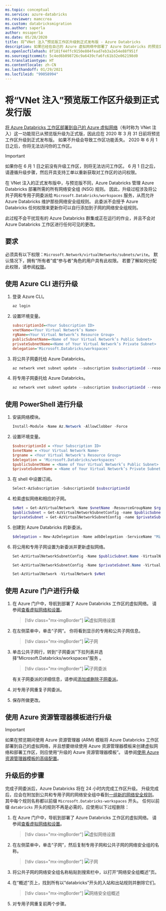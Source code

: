 ```yaml
---
ms.topic: conceptual
ms.service: azure-databricks
ms.reviewer: mamccrea
ms.custom: databricksmigration
ms.author: saperla
author: mssaperla
ms.date: 05/28/2020
title: 将“VNet 注入”预览版工作区升级到正式发布版 - Azure Databricks
description: 如果已经在自己的 Azure 虚拟网络中部署了 Azure Databricks 的预览实例（这一功能有时称为 VNet 注入），则可以使用这些说明升级到正式发布版实例。
ms.openlocfilehash: 8f101f44ffc9150e804fead7eb3a2e54e88f951f
ms.sourcegitcommit: 5c4ed6b098726c9a6439cfa6fc61b32e062198d0
ms.translationtype: HT
ms.contentlocale: zh-CN
ms.lasthandoff: 01/29/2021
ms.locfileid: "99058994"
---
```

# <a name="upgrade-your-vnet-injection-preview-workspace-to-ga"></a><a id="upgrade-your-vnet-injection-preview-workspace-to-ga"></a><a id="vnet-inject-upgrade"></a>将“VNet 注入”预览版工作区升级到正式发行版

[将 Azure Databricks 工作区部署到自己的 Azure 虚拟网络](vnet-inject.md)（有时称为 VNet 注入）这一功能现已从预览版升级为正式版，因此应在 2020 年 3 月 31 日前将预览工作区升级到正式发布版。 如果不升级会导致工作区功能丢失。 2020 年 6 月 1 日之后，你将无法访问你的工作区。

> [!IMPORTANT]
>
> 如果你在 6 月 1 日之前没有升级工作区，则将无法访问工作区。 6 月 1 日之后，请遵循升级步骤，然后开具支持工单以重新获取对工作区的访问权限。

在 VNet 注入的正式发布版中，与预览版不同，Azure Databricks 管理 Azure Databricks 部署所需的所有网络安全组 (NSG) 规则。 因此，升级过程涉及将公共子网和专用子网委派给 `Microsoft.Databricks/workspaces` 服务，从而允许 Azure Databricks 维护那些网络安全组规则。 此委派不会授予 Azure Databricks 任何权限来更新你可以自行添加到子网的网络安全组规则。

此过程不会干扰现有的 Azure Databricks 群集或正在运行的作业，并且不会对 Azure Databricks 工作区进行任何可见的更改。

## <a name="requirements"></a>要求

必须具有以下权限：`Microsoft.Network/virtualNetworks/subnets/write`。 默认情况下，拥有“所有者”或“参与者”角色的用户具有此权限。 若要了解如何分配此权限，请参阅[权限](/virtual-network/manage-subnet-delegation#permissions)。

## <a name="upgrade-using-azure-cli"></a>使用 Azure CLI 进行升级

1. 登录 Azure CLI。

   ```powershell
   az login
   ```

2. 设置环境变量。

   ```ini
   subscriptionId=<Your Subscription ID>
   vnetName=<Your Virtual Network’s Name>
   rgName=<Your Virtual Network’s Resource Group>
   publicSubnetName=<Name of Your Virtual Network’s Public Subnet>
   privateSubnetName=<Name of Your Virtual Network’s Private Subnet>
   delegation='Microsoft.Databricks/workspaces'
   ```

3. 将公共子网委托给 Azure Databricks。

   ```powershell
   az network vnet subnet update --subscription $subscriptionId --resource-group $rgName --vnet-name $vnetName --name $publicSubnetName --delegation $delegation
   ```

4. 将专用子网委托给 Azure Databricks。

   ```powershell
   az network vnet subnet update --subscription $subscriptionId --resource-group $rgName --vnet-name $vnetName --name $privateSubnetName --delegation $delegation
   ```

## <a name="upgrade-using-powershell"></a>使用 PowerShell 进行升级

1. 安装网络模块。

   ```powershell
   Install-Module -Name Az.Network -AllowClobber -Force
   ```

2. 设置环境变量。

   ```ini
   $subscriptionId = <Your Subscription ID>
   $vnetName = <Your Virtual Network Name>
   $rgname = <Your Virtual Network's Resource Group>
   $delegation = 'Microsoft.Databricks/workspaces'
   $publicSubnetName = <Name of Your Virtual Network’s Public Subnet>
   $privateSubnetName = <Name of Your Virtual Network’s Private Subnet>
   ```

3. 在 shell 中设置订阅。

   ```powershell
   Select-AzSubscription -SubscriptionId $subscriptionId
   ```

4. 检索虚拟网络和相应的子网。

   ```powershell
   $vNet = Get-AzVirtualNetwork -Name $vnetName -ResourceGroupName $rgname
   $publicSubnet = Get-AzVirtualNetworkSubnetConfig -name $publicSubnetName -VirtualNetwork $vNet
   $privateSubnet = Get-AzVirtualNetworkSubnetConfig -name $privateSubnetName -VirtualNetwork $vNet
   ```

5. 创建到 Azure Databricks 的新委派。

   ```powershell
   $delegation = New-AzDelegation -Name adbDelegation -ServiceName "Microsoft.Databricks/workspaces"
   ```

6. 将公用和专用子网设置为新委派并更新虚拟网络。

   ```powershell
   Set-AzVirtualNetworkSubnetConfig -Name $publicSubnet.Name -VirtualNetwork $vNet -Delegation $delegation -AddressPrefix $publicSubnet.AddressPrefix

   Set-AzVirtualNetworkSubnetConfig -Name $privateSubnet.Name -VirtualNetwork $vNet -Delegation $delegation -AddressPrefix $privateSubnet.AddressPrefix

   Set-AzVirtualNetwork -VirtualNetwork $vNet
   ```

## <a name="upgrade-using-the-azure-portal"></a>使用 Azure 门户进行升级

1. 在 Azure 门户中，导航到部署了 Azure Databricks 工作区的虚拟网络。 请参阅[查看虚拟网络和设置](/virtual-network/manage-virtual-network#view-virtual-networks-and-settings)。

   > [!div class="mx-imgBorder"]
   > ![虚拟网络设置](../../../_static/images/vnet/vnet-inject-vnet.png)

2. 在左侧菜单中，单击“子网”。 你将看到显示的专用和公共子网信息。

   > [!div class="mx-imgBorder"]
   > ![子网](../../../_static/images/vnet/vnet-inject-subnet.png)

3. 单击公共子网行，转到“子网委派”下拉列表并选择“Microsoft.Databricks/workspaces”服务 。

   > [!div class="mx-imgBorder"]
   > ![子网委派](../../../_static/images/vnet/vnet-inject-subnet-delegation.png)

   有关子网委派的详细信息，请参阅[添加或删除子网委派](/virtual-network/manage-subnet-delegation)。

4. 对专用子网重复子网委派。
5. 保存所做更改。

## <a name="upgrade-using-azure-resource-manager-templates"></a>使用 Azure 资源管理器模板进行升级

> [!IMPORTANT]
>
> 如果在预览期间使用 Azure 资源管理器 (ARM) 模板将 Azure Databricks 工作区部署到自己的虚拟网络，并且想要继续使用 Azure 资源管理器模板来创建虚拟网络和部署工作区，则应使用“升级的 Azure 资源管理器模板”。 请参阅[使用 Azure 资源管理器模板的高级配置](vnet-inject.md#vnet-inject-advanced)。

## <a name="post-upgrade-steps"></a>升级后的步骤

完成子网委派后，Azure Databricks 将在 24 小时内完成工作区升级。 升级完成后，应会在附加到公共和专用子网的网络安全组中看到[一组新的网络安全规则](vnet-inject.md#nsg)。 其中每个规则名称都以前缀 `Microsoft.Databricks-workspaces` 开头。 任何以前缀 `databricks` 开头的规则不再是必需的，应使用以下过程删除：

1. 在 Azure 门户中，导航到部署了 Azure Databricks 工作区的虚拟网络。 请参阅[查看虚拟网络和设置](/virtual-network/manage-virtual-network#view-virtual-networks-and-settings)。

   > [!div class="mx-imgBorder"]
   > ![虚拟网络设置](../../../_static/images/vnet/vnet-inject-vnet.png)

2. 在左侧菜单中，单击“子网”，然后复制专用子网和公共子网的网络安全组的名称。

   > [!div class="mx-imgBorder"]
   > ![子网](../../../_static/images/vnet/vnet-inject-find-nsg.png)

3. 将公共子网的网络安全组名称粘贴到搜索栏中，以打开“网络安全组概述”页。
4. 在“概述”页上，找到所有以“databricks”开头的入站和出站规则并删除它们。

   > [!div class="mx-imgBorder"]
   > ![网络安全组概述](../../../_static/images/vnet/vnet-inject-delete-rules.png)

5. 对专用子网重复前两个步骤。